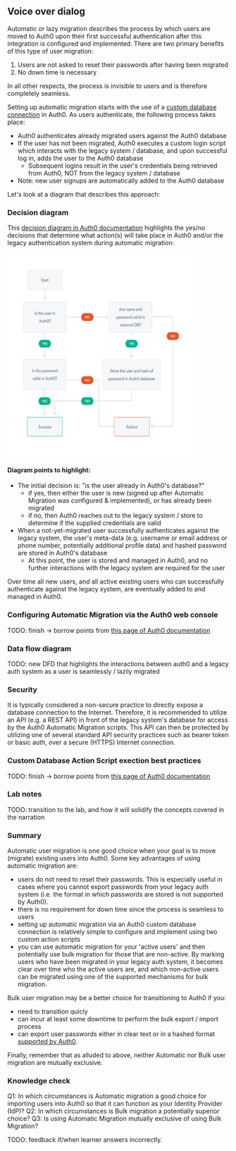 ## Voice over dialog
Automatic or lazy migration describes the process by which users are moved to Auth0 upon their first successful authentication after this integration is configured and implemented.  There are two primary benefits of this type of user migration:
1. Users are not asked to reset their passwords after having been migrated
2. No down time is necessary

In all other respects, the process is invisible to users and is therefore completely seamless.

Setting up automatic migration starts with the use of a [custom database connection](https://auth0.com/docs/connections/database/custom-db) in Auth0.  As users authenticate, the following process takes place:
- Auth0 authenticates already migrated users against the Auth0 database
- If the user has not been migrated, Auth0 executes a custom login script which interacts with the legacy system / database, and upon successful log in, adds the user to the Auth0 database
  - Subsequent logins result in the user's credentials being retrieved from Auth0, NOT from the legacy system / database
- Note: new user signups are automatically added to the Auth0 database

Let's look at a diagram that describes this approach:
### Decision diagram
This [decision diagram in Auth0 documentation](https://auth0.com/docs/users/import-and-export-users) highlights the yes/no decisions that determine what action(s) will take place in Auth0 and/or the legacy authentication system during automatic migration:

<img src="migrating-diagram.png" alt="Automatic migration diagram" style="height: 462px; width:418px;"/>

#### Diagram points to highlight:
- The initial decision is: "is the user already in Auth0's database?"
  - if yes, then either the user is new (signed up after Automatic Migration was configured & implemented), or has already been migrated
  - if no, then Auth0 reaches out to the legacy system / store to determine if the supplied credentials are valid
- When a not-yet-migrated user successfully authenticates against the legacy system, the user's meta-data (e.g. username or email address or phone number, potentially additional profile data) and hashed password are stored in Auth0's database
  - At this point, the user is stored and managed in Auth0, and no further interactions with the legacy system are required for the user

Over time all new users, and all active existing users who can successfully authenticate against the legacy system, are eventually added to and managed in Auth0.

### Configuring Automatic Migration via the Auth0 web console
TODO: finish -> borrow points from [this page of Auth0 documentation](https://auth0.com/docs/users/configure-automatic-migration-from-your-database)

### Data flow diagram
TODO: new DFD that highlights the interactions between auth0 and a legacy auth system as a user is seamlessly / lazily migrated

### Security
It is typically considered a non-secure practice to directly expose a database connection to the Internet.  Therefore, it is recommended to utilize an API (e.g. a REST API) in front of the legacy system's database for access by the Auth0 Automatic Migration scripts.  This API can then be protected by utilizing one of several standard API security practices such as bearer token or basic auth, over a secure (HTTPS) Internet connection.

### Custom Database Action Script exection best practices
TODO: finish -> borrow points from [this page of Auth0 documentation](https://auth0.com/docs/best-practices/custom-database-connections-scripts/execution)

### Lab notes
TODO: transition to the lab, and how it will solidify the concepts covered in the narration

### Summary
Automatic user migration is one good choice when your goal is to move (migrate) existing users into Auth0.  Some key advantages of using automatic migration are:
- users do not need to reset their passwords.  This is especially useful in cases where you cannot export passwords from your legacy auth system (i.e. the format in which passwords are stored is not supported by Auth0).
- there is no requirement for down time since the process is seamless to users
- setting up automatic migration via an Auth0 custom database connection is relatively simple to configure and implement using two custom action scripts
- you can use automatic migration for your 'active users' and then potentially use bulk migration for those that are non-active.  By marking users who have been migrated in your legacy auth system, it becomes clear over time who the active users are, and which non-active users can be migrated using one of the supported mechanisms for bulk migration.

Bulk user migration may be a better choice for transitioning to Auth0 if you:
- need to transition quicly
- can incur at least some downtime to perform the bulk export / import process
- can export user passwords either in clear text or in a hashed format [supported by Auth0](https://auth0.com/docs/users/bulk-user-import-database-schema-and-examples).

Finally, remember that as alluded to above, neither Automatic nor Bulk user migration are mutually exclusive.

### Knowledge check

Q1: In which circumstances is Automatic migration a good choice for importing users into Auth0 so that it can function as your Identity Provider (IdP)?
Q2: In which circumstances is Bulk migration a potentially superior choice?
Q3: Is using Automatic Migration mutually exclusive of using Bulk Migration?

TODO: feedback if/when learner answers incorrectly.

